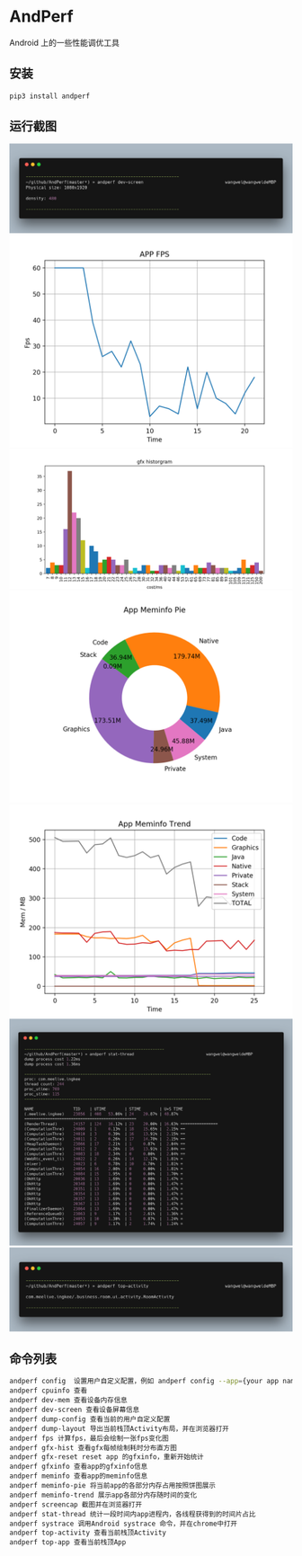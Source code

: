 # AndPerf
Android 上的一些性能调优工具

## 安装
```bash
pip3 install andperf
```

## 运行截图
![dev_screen.png](images/dev_screen.png)
![fps.png](images/fps.png)
![gfx_historgram.png](images/gfx_historgram.png)
![meminfo_pie.png](images/meminfo_pie.png)
![meminfo_trend.png](images/meminfo_trend.png)
![stat_t.png](images/stat_t.png)
![top_activity.png](images/top_activity.png)


## 命令列表

```bash
andperf config  设置用户自定义配置，例如 andperf config --app={your app name} 就不用每次都要输入app package name
andperf cpuinfo 查看
andperf dev-mem 查看设备内存信息
andperf dev-screen 查看设备屏幕信息
andperf dump-config 查看当前的用户自定义配置
andperf dump-layout 导出当前栈顶Activity布局，并在浏览器打开
andperf fps 计算fps，最后会绘制一张fps变化图
andperf gfx-hist 查看gfx每帧绘制耗时分布直方图
andperf gfx-reset reset app 的gfxinfo，重新开始统计
andperf gfxinfo 查看app的gfxinfo信息
andperf meminfo 查看app的meminfo信息
andperf meminfo-pie 将当前app的各部分内存占用按照饼图展示
andperf meminfo-trend 展示app各部分内存随时间的变化
andperf screencap 截图并在浏览器打开
andperf stat-thread 统计一段时间内app进程内，各线程获得到的时间片占比
andperf systrace 调用Android systrace 命令，并在chrome中打开
andperf top-activity 查看当前栈顶Activity
andperf top-app 查看当前栈顶App
```
